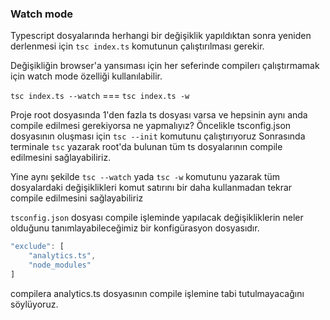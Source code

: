 ### Watch mode

Typescript dosyalarında herhangi bir değişiklik yapıldıktan sonra yeniden derlenmesi için
`tsc index.ts` komutunun çalıştırılması gerekir. 

Değişikliğin browser'a yansıması için her seferinde compilerı çalıştırmamak için watch mode özelliği kullanılabilir.

`tsc index.ts --watch` === `tsc index.ts -w` 

Proje root dosyasında 1'den fazla ts dosyası varsa ve hepsinin aynı anda compile edilmesi gerekiyorsa ne yapmalıyız?
Öncelikle tsconfig.json dosyasının oluşması için `tsc --init` komutunu çalıştırıyoruz
Sonrasında terminale `tsc` yazarak root'da bulunan tüm ts dosyalarının compile edilmesini sağlayabiliriz.

Yine aynı şekilde `tsc --watch` yada `tsc -w` komutunu yazarak tüm dosyalardaki değişiklikleri komut satırını bir daha kullanmadan tekrar 
compile edilmesini sağlayabiliriz


`tsconfig.json` dosyası compile işleminde yapılacak değişikliklerin neler olduğunu tanımlayabileceğimiz bir konfigürasyon dosyasıdır.

```js
"exclude": [
    "analytics.ts",
    "node_modules"
]

```

compilera analytics.ts dosyasının compile işlemine tabi tutulmayacağını söylüyoruz.